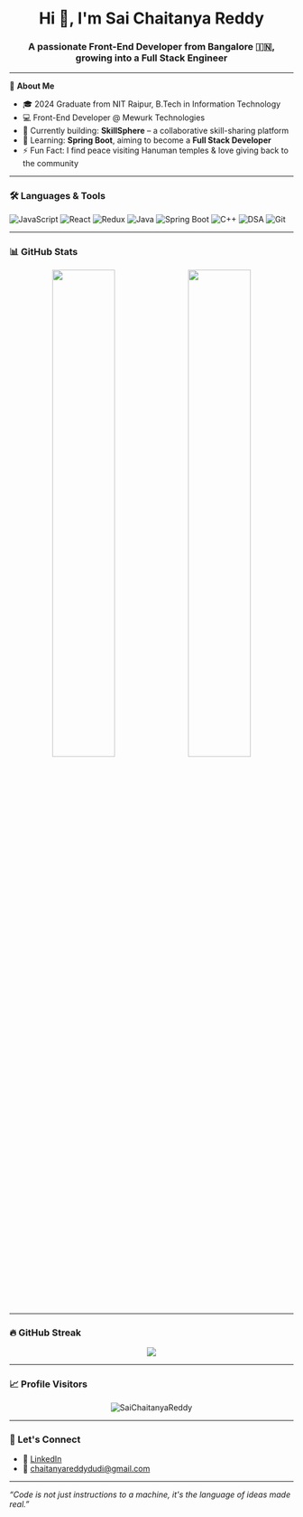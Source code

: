 <h1 align="center">Hi 👋, I'm Sai Chaitanya Reddy</h1>
<h3 align="center">A passionate Front-End Developer from Bangalore 🇮🇳, growing into a Full Stack Engineer</h3>

---

🌟 **About Me**
- 🎓 2024 Graduate from NIT Raipur, B.Tech in Information Technology  
- 💻 Front-End Developer @ Mewurk Technologies  
- 🚀 Currently building: **SkillSphere** – a collaborative skill-sharing platform  
- 🌱 Learning: **Spring Boot**, aiming to become a **Full Stack Developer**  
- ⚡ Fun Fact: I find peace visiting Hanuman temples & love giving back to the community

---

### 🛠️ Languages & Tools
![JavaScript](https://img.shields.io/badge/-JavaScript-black?style=flat-square&logo=javascript)
![React](https://img.shields.io/badge/-React-blue?style=flat-square&logo=react)
![Redux](https://img.shields.io/badge/-Redux-purple?style=flat-square&logo=redux)
![Java](https://img.shields.io/badge/-Java-orange?style=flat-square&logo=java)
![Spring Boot](https://img.shields.io/badge/-SpringBoot-6DB33F?style=flat-square&logo=spring)
![C++](https://img.shields.io/badge/-C++-00599C?style=flat-square&logo=c%2B%2B)
![DSA](https://img.shields.io/badge/-DSA-blueviolet?style=flat-square)
![Git](https://img.shields.io/badge/-Git-F05032?style=flat-square&logo=git)

---

### 📊 GitHub Stats

<p align="center">
  <img width="47%" src="https://github-readme-stats.vercel.app/api?username=SaiChaii&show_icons=true&theme=radical" />
  <img width="47%" src="https://github-readme-stats.vercel.app/api/top-langs/?username=SaiChaii&layout=compact&theme=radical" />
</p>

---

### 🔥 GitHub Streak

<p align="center">
  <img src="https://streak-stats.demolab.com?user=SaiChaii&theme=radical" />
</p>

---

### 📈 Profile Visitors

<p align="center">
  <img src="https://komarev.com/ghpvc/?username=SaiChaii&label=Profile%20views&color=blueviolet&style=flat" alt="SaiChaitanyaReddy" />
</p>

---

### 🤝 Let's Connect

- 💼 [LinkedIn](https://www.linkedin.com/in/chaitanyadudi/)
- 📧 chaitanyareddydudi@gmail.com 

---

_“Code is not just instructions to a machine, it's the language of ideas made real.”_
